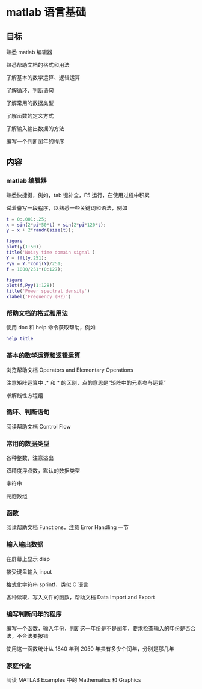 # matlab 语言基础

## 目标

熟悉 matlab 编辑器

熟悉帮助文档的格式和用法

了解基本的数学运算、逻辑运算

了解循环、判断语句

了解常用的数据类型

了解函数的定义方式

了解输入输出数据的方法

编写一个判断闰年的程序

## 内容

### matlab 编辑器

熟悉快捷键，例如，tab 键补全，F5 运行，在使用过程中积累

试着誊写一段程序，以熟悉一些关键词和语法，例如

```matlab
t = 0:.001:.25;
x = sin(2*pi*50*t) + sin(2*pi*120*t);
y = x + 2*randn(size(t));

figure
plot(y(1:50))
title('Noisy time domain signal')
Y = fft(y,251);
Pyy = Y.*conj(Y)/251;
f = 1000/251*(0:127);

figure
plot(f,Pyy(1:128))
title('Power spectral density')
xlabel('Frequency (Hz)')
```
### 帮助文档的格式和用法

使用 doc 和 help 命令获取帮助，例如

```matlab
help title
```
### 基本的数学运算和逻辑运算

浏览帮助文档 Operators and Elementary Operations

注意矩阵运算中 .* 和 * 的区别，点的意思是“矩阵中的元素参与运算”

求解线性方程组

### 循环、判断语句

阅读帮助文档 Control Flow

### 常用的数据类型

各种整数，注意溢出

双精度浮点数，默认的数据类型

字符串

元胞数组

### 函数

阅读帮助文档 Functions，注意 Error Handling 一节

### 输入输出数据

在屏幕上显示 disp

接受键盘输入 input

格式化字符串 sprintf，类似 C 语言

各种读取、写入文件的函数，帮助文档 Data Import and Export

### 编写判断闰年的程序

编写一个函数，输入年份，判断这一年份是不是闰年，要求检查输入的年份是否合法，不合法要报错

使用这一函数统计从 1840 年到 2050 年共有多少个闰年，分别是那几年

### 家庭作业

阅读 MATLAB Examples 中的 Mathematics 和 Graphics
